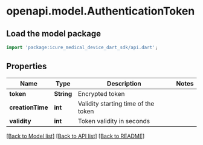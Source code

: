 # openapi.model.AuthenticationToken

## Load the model package
```dart
import 'package:icure_medical_device_dart_sdk/api.dart';
```

## Properties
Name | Type | Description | Notes
------------ | ------------- | ------------- | -------------
**token** | **String** | Encrypted token |
**creationTime** | **int** | Validity starting time of the token |
**validity** | **int** | Token validity in seconds |

[[Back to Model list]](../README.md#documentation-for-models) [[Back to API list]](../README.md#documentation-for-api-endpoints) [[Back to README]](../README.md)
